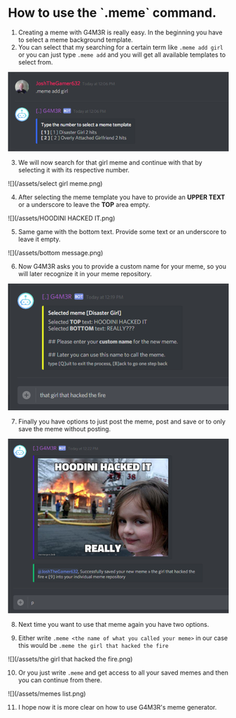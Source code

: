 # How to use the \`.meme\` command.

1. Creating a meme with G4M3R is really easy. In the beginning you have to select a meme background template.
2. You can select that my searching for a certain term like `.meme add girl` or you can just type `.meme add` and you will get all available templates to select from.

![](/assets/import.png)

3. We will now search for that girl meme and continue with that by selecting it with its respective number.

![](/assets/select girl meme.png)

4.  After selecting the meme template you have to provide an **UPPER TEXT** or a underscore to leave the **TOP** area empty.

![](/assets/HOODINI HACKED IT.png)

5.  Same game with the bottom text. Provide some text or an underscore to leave it empty.

![](/assets/bottom message.png)

6.  Now G4M3R asks you to provide a custom name for your meme, so you will later recognize it in your meme repository.

![](/assets/oof.png)

7.  Finally you have options to just post the meme, post and save or to only save the meme without posting.

![](/assets/post.png)

8.  Next time you want to use that meme again you have two options.

9. Either write `.meme <the name of what you called your meme>` in our case this would be `.meme the girl that hacked the fire`

![](/assets/the girl that hacked the fire.png)

10. Or you just write `.meme` and get access to all your saved memes and then you can continue from there.

![](/assets/memes list.png)

11. I hope now it is more clear on how to use G4M3R's meme generator.



